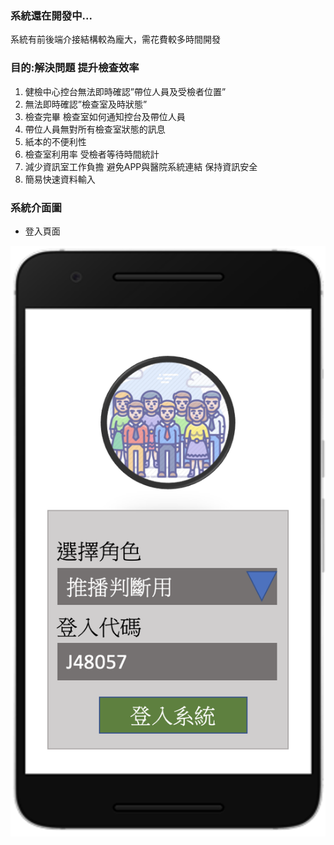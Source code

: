 ### 系統還在開發中...
系統有前後端介接結構較為龐大，需花費較多時間開發

### 目的:解決問題 提升檢查效率

1. 健檢中心控台無法即時確認”帶位人員及受檢者位置”
2. 無法即時確認”檢查室及時狀態”
3. 檢查完畢 檢查室如何通知控台及帶位人員
4. 帶位人員無對所有檢查室狀態的訊息
5. 紙本的不便利性
6. 檢查室利用率 受檢者等待時間統計
7. 減少資訊室工作負擔 避免APP與醫院系統連結 保持資訊安全
8. 簡易快速資料輸入 

### 系統介面圖

- 登入頁面
<img src="/images/application-image-1.png" width="700"/>
